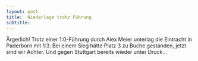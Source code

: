 ```yaml
---
layout: post
title:  Niederlage trotz Führung
subtitle:  
---
```


Ärgerlich! Trotz einer 1:0-Führung durch Alex Meier unterlag die Eintracht in Paderborn mit 1:3. Bei einem Sieg hätte Platz 3 zu Buche gestanden, jetzt sind wir Achter. Und gegen Stuttgart bereits wieder unter Druck...


